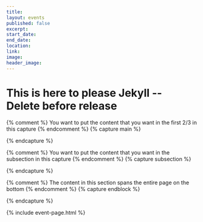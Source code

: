 ```yaml
---
title: 
layout: events
published: false
excerpt:
start_date: 
end_date: 
location: 
link: 
image: 
header_image: 
---
```


# This is here to please Jekyll -- Delete before release

{% comment %}
You want to put the content that you want in the first 2/3 in this capture
{% endcomment %}
{% capture main %}

{% endcapture %}

{% comment %}
You want to put the content that you want in the subsection in this capture
{% endcomment %}
{% capture subsection %}

{% endcapture %}

{% comment %}
The content in this section spans the entire page on the bottom
{% endcomment %}
{% capture endblock %}

{% endcapture %}

{% include event-page.html %}